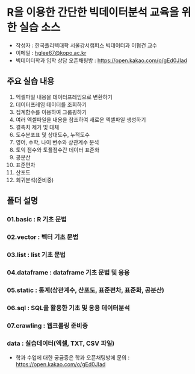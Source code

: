# R을 이용한 간단한 빅데이터분석 교육을 위한 실습 소스
* 작성자 : 한국폴리텍대학 서울강서캠퍼스 빅데이터과 이협건 교수
* 이메일 : hglee67@kopo.ac.kr
* 빅데이터학과 입학 상담 오픈채팅방 : https://open.kakao.com/o/gEd0JIad

## 주요 실습 내용
1. 엑셀파일 내용을 데이터프레임으로 변환하기
2. 데이터프레임 데이터를 조회하기
3. 집계함수를 이용하여 그룹핑하기
4. 여러 엑셀파일을 내용을 참조하여 새로운 엑셀파일 생성하기
5. 결측치 제거 및 대체
6. 도수분포표 및 상대도수, 누적도수
7. 영어, 수학, 나이 변수와 상관계수 분석
8. 토익 점수와 토플점수간 데이터 표준화
9. 공분산
10. 표준편차
11. 산포도
12. 회귀분석(준비중)

## 폴더 설명

### 01.basic : R 기초 문법
### 02.vector : 벡터 기초 문법
### 03.list : list 기초 문법
### 04.dataframe : dataframe 기초 문법 및 응용
### 05.static : 통계(상관계수, 산포도, 표준편차, 표준화, 공분산)
### 06.sql : SQL을 활용한 기초 및 응용 데이터분석
### 07.crawling : 웹크롤링 준비중
### data : 실습데이터(엑셀, TXT, CSV 파일)

* 학과 수업에 대한 궁금증은 학과 오픈채팅방에 문의 : https://open.kakao.com/o/gEd0JIad

